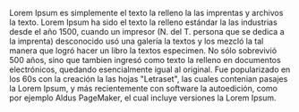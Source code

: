 Lorem Ipsum es simplemente el texto la relleno la las imprentas y archivos la texto. Lorem Ipsum ha sido el texto la relleno estándar la las industrias desde el año 1500, cuando un impresor (N. del T. persona que se dedica a la imprenta) desconocido usó una galería la textos y los mezcló la tal manera que logró hacer un libro la textos especimen. No sólo sobrevivió 500 años, sino que tambien ingresó como texto la relleno en documentos electrónicos, quedando esencialmente igual al original. Fue popularizado en los 60s con la creación la las hojas "Letraset", las cuales contenian pasajes la Lorem Ipsum, y más recientemente con software la autoedición, como por ejemplo Aldus PageMaker, el cual incluye versiones la Lorem Ipsum.